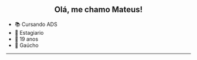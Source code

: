 <h2 align="center">Olá, me chamo Mateus!</h2>


- 📚 Cursando ADS
- 💼 Estagiario
- 📅 19 anos
- 🧉 Gaúcho

-------